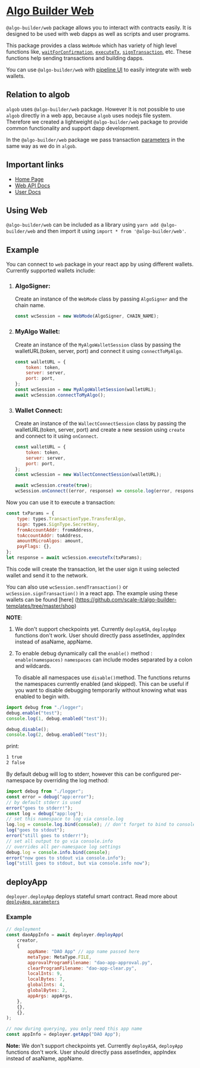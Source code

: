 # [Algo Builder Web](https://algobuilder.dev/)

`@algo-builder/web` package allows you to interact with contracts easily. It is designed to be used with web dapps as well as scripts and user programs.

This package provides a class `WebMode` which has variety of high level functions like, [`waitForConfirmation`](algobuilder.dev/api/web/classes/web.html#waitForConfirmation), [`executeTx`](<(algobuilder.dev/api/web/classes/web.html#executeTx)>), [`signTransaction`](<(algobuilder.dev/api/web/classes/web.html#signTransaction)>), etc. These functions help sending transactions and building dapps.

You can use `@algo-builder/web` with [pipeline UI](https://www.pipeline-ui.com/docs/algocomponents/algobutton) to easily integrate with web wallets.

## Relation to algob

`algob` uses `@algo-builder/web` package. However It is not possible to use `algob` directly in a web app, because `algob` uses nodejs file system. Therefore we created a lightweight `@algo-builder/web` package to provide common functionality and support dapp development.

In the `@algo-builder/web` package we pass transaction [parameters](https://github.com/scale-it/algo-builder/blob/master/docs/guide/execute-transaction.md) in the same way as we do in `algob`.

## Important links

- [Home Page](https://algobuilder.dev/)
- [Web API Docs](https://algobuilder.dev/api/web/index.html)
- [User Docs](https://algobuilder.dev/guide/README)

## Using Web

`@algo-builder/web` can be included as a library using `yarn add @algo-builder/web` and then import it using `import * from '@algo-builder/web'`.

## Example

You can connect to `web` package in your react app by using different wallets. Currently supported wallets include:

1.  ### AlgoSigner:

    Create an instance of the `WebMode` class by passing `AlgoSigner` and the chain name.

      ```js
      const wcSession = new WebMode(AlgoSigner, CHAIN_NAME);
      ```

2.  ### MyAlgo Wallet:

    Create an instance of the `MyAlgoWalletSession` class by passing the walletURL(token, server, port) and connect it using `connectToMyAlgo`.

    ```js
    const walletURL = {
    	token: token,
    	server: server,
    	port: port,
    };
    const wcSession = new MyAlgoWalletSession(walletURL);
    await wcSession.connectToMyAlgo();
    ```

3.  ### Wallet Connect:

    Create an instance of the `WallectConnectSession` class by passing the walletURL(token, server, port) and create a new session using `create` and connect to it using `onConnect`.

    ```js
    const walletURL = {
    	token: token,
    	server: server,
    	port: port,
    };
    const wcSession = new WallectConnectSession(walletURL);

    await wcSession.create(true);
    wcSession.onConnect((error, response) => console.log(error, response));
    ```

Now you can use it to execute a transaction:

```javascript
const txParams = {
	type: types.TransactionType.TransferAlgo,
	sign: types.SignType.SecretKey,
	fromAccountAddr: fromAddress,
	toAccountAddr: toAddress,
	amountMicroAlgos: amount,
	payFlags: {},
};
let response = await wcSession.executeTx(txParams);
```

This code will create the transaction, let the user sign it using selected wallet and send it to the network.

You can also use `wcSession.sendTransaction()` or `wcSession.signTransaction()` in a react app.
The example using these wallets can be found [here] (https://github.com/scale-it/algo-builder-templates/tree/master/shop)

**NOTE**:

1. We don't support checkpoints yet. Currently `deployASA`, `deployApp` functions don't work. User should directly pass assetIndex, appIndex instead of asaName, appName.

2. To enable debug dynamically call the `enable()` method :
   `enable(namespaces)`
   `namespaces` can include modes separated by a colon and wildcards.

   To disable all namespaces use `disable()`method.
   The functions returns the namespaces currently enabled (and skipped). This can be useful if you want to disable debugging temporarily without knowing what was enabled to begin with.

```ts
import debug from "./logger";
debug.enable("test");
console.log(1, debug.enabled("test"));

debug.disable();
console.log(2, debug.enabled("test"));
```

print:

```bash
1 true
2 false
```

By default debug will log to stderr, however this can be configured per-namespace by overriding the log method:

```ts
import debug from "./logger";
const error = debug("app:error");
// by default stderr is used
error("goes to stderr!");
const log = debug("app:log");
// set this namespace to log via console.log
log.log = console.log.bind(console); // don't forget to bind to console!
log("goes to stdout");
error("still goes to stderr!");
// set all output to go via console.info
// overrides all per-namespace log settings
debug.log = console.info.bind(console);
error("now goes to stdout via console.info");
log("still goes to stdout, but via console.info now");
```

## deployApp

`deployer.deployApp` deploys stateful smart contract. Read more about [`deployApp parameters`](https://algobuilder.dev/api/algob/interfaces/types.Deployer.html#deployApp)

### Example

```javascript
// deployment
const daoAppInfo = await deployer.deployApp(
	creator,
	{
	    appName: "DAO App" // app name passed here
        metaType: MetaType.FILE,
	    approvalProgramFilename: "dao-app-approval.py",
	    clearProgramFilename: "dao-app-clear.py",
	    localInts: 9,
	    localBytes: 7,
	    globalInts: 4,
	    globalBytes: 2,
	    appArgs: appArgs,
	},
	{},
	{},
);

// now during querying, you only need this app name
const appInfo = deployer.getApp("DAO App");
```

**Note:** We don't support checkpoints yet. Currently `deployASA`, `deployApp` functions don't work. User should directly pass assetIndex, appIndex instead of asaName, appName.
